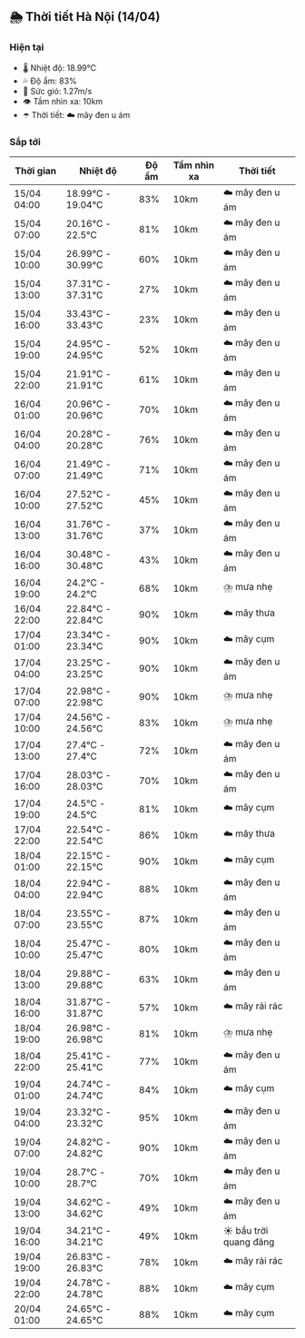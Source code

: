 ## 🌦️ Thời tiết Hà Nội (14/04)

### Hiện tại

- 🌡️ Nhiệt độ: 18.99℃
- 💦 Độ ẩm: 83%
- 💨 Sức gió: 1.27m/s
- 👁️ Tầm nhìn xa: 10km
- ☂️ Thời tiết: ☁️ mây đen u ám

### Sắp tới

| Thời gian | Nhiệt độ | Độ ẩm | Tầm nhìn xa | Thời tiết |
| --- | --- | --- | --- | --- |
| 15/04 04:00 | 18.99℃ - 19.04℃ | 83% | 10km | ☁️ mây đen u ám |
| 15/04 07:00 | 20.16℃ - 22.5℃ | 81% | 10km | ☁️ mây đen u ám |
| 15/04 10:00 | 26.99℃ - 30.99℃ | 60% | 10km | ☁️ mây đen u ám |
| 15/04 13:00 | 37.31℃ - 37.31℃ | 27% | 10km | ☁️ mây đen u ám |
| 15/04 16:00 | 33.43℃ - 33.43℃ | 23% | 10km | ☁️ mây đen u ám |
| 15/04 19:00 | 24.95℃ - 24.95℃ | 52% | 10km | ☁️ mây đen u ám |
| 15/04 22:00 | 21.91℃ - 21.91℃ | 61% | 10km | ☁️ mây đen u ám |
| 16/04 01:00 | 20.96℃ - 20.96℃ | 70% | 10km | ☁️ mây đen u ám |
| 16/04 04:00 | 20.28℃ - 20.28℃ | 76% | 10km | ☁️ mây đen u ám |
| 16/04 07:00 | 21.49℃ - 21.49℃ | 71% | 10km | ☁️ mây đen u ám |
| 16/04 10:00 | 27.52℃ - 27.52℃ | 45% | 10km | ☁️ mây đen u ám |
| 16/04 13:00 | 31.76℃ - 31.76℃ | 37% | 10km | ☁️ mây đen u ám |
| 16/04 16:00 | 30.48℃ - 30.48℃ | 43% | 10km | ☁️ mây đen u ám |
| 16/04 19:00 | 24.2℃ - 24.2℃ | 68% | 10km | ⛈️ mưa nhẹ |
| 16/04 22:00 | 22.84℃ - 22.84℃ | 90% | 10km | ☁️ mây thưa |
| 17/04 01:00 | 23.34℃ - 23.34℃ | 90% | 10km | ☁️ mây cụm |
| 17/04 04:00 | 23.25℃ - 23.25℃ | 90% | 10km | ☁️ mây đen u ám |
| 17/04 07:00 | 22.98℃ - 22.98℃ | 90% | 10km | ⛈️ mưa nhẹ |
| 17/04 10:00 | 24.56℃ - 24.56℃ | 83% | 10km | ⛈️ mưa nhẹ |
| 17/04 13:00 | 27.4℃ - 27.4℃ | 72% | 10km | ☁️ mây đen u ám |
| 17/04 16:00 | 28.03℃ - 28.03℃ | 70% | 10km | ☁️ mây đen u ám |
| 17/04 19:00 | 24.5℃ - 24.5℃ | 81% | 10km | ☁️ mây cụm |
| 17/04 22:00 | 22.54℃ - 22.54℃ | 86% | 10km | ☁️ mây thưa |
| 18/04 01:00 | 22.15℃ - 22.15℃ | 90% | 10km | ☁️ mây cụm |
| 18/04 04:00 | 22.94℃ - 22.94℃ | 88% | 10km | ☁️ mây đen u ám |
| 18/04 07:00 | 23.55℃ - 23.55℃ | 87% | 10km | ☁️ mây đen u ám |
| 18/04 10:00 | 25.47℃ - 25.47℃ | 80% | 10km | ☁️ mây đen u ám |
| 18/04 13:00 | 29.88℃ - 29.88℃ | 63% | 10km | ☁️ mây đen u ám |
| 18/04 16:00 | 31.87℃ - 31.87℃ | 57% | 10km | ☁️ mây rải rác |
| 18/04 19:00 | 26.98℃ - 26.98℃ | 81% | 10km | ⛈️ mưa nhẹ |
| 18/04 22:00 | 25.41℃ - 25.41℃ | 77% | 10km | ☁️ mây đen u ám |
| 19/04 01:00 | 24.74℃ - 24.74℃ | 84% | 10km | ☁️ mây cụm |
| 19/04 04:00 | 23.32℃ - 23.32℃ | 95% | 10km | ☁️ mây đen u ám |
| 19/04 07:00 | 24.82℃ - 24.82℃ | 90% | 10km | ☁️ mây đen u ám |
| 19/04 10:00 | 28.7℃ - 28.7℃ | 70% | 10km | ☁️ mây đen u ám |
| 19/04 13:00 | 34.62℃ - 34.62℃ | 49% | 10km | ☁️ mây đen u ám |
| 19/04 16:00 | 34.21℃ - 34.21℃ | 49% | 10km | ☀️ bầu trời quang đãng |
| 19/04 19:00 | 26.83℃ - 26.83℃ | 78% | 10km | ☁️ mây rải rác |
| 19/04 22:00 | 24.78℃ - 24.78℃ | 88% | 10km | ☁️ mây cụm |
| 20/04 01:00 | 24.65℃ - 24.65℃ | 88% | 10km | ☁️ mây cụm |
